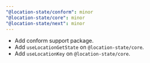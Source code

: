 ```yaml
---
"@location-state/conform": minor
"@location-state/core": minor
"@location-state/next": minor
---
```


- Add conform support package.
- Add `useLocationGetState` on `@location-state/core`.
- Add `useLocationKey` on `@location-state/core`.
